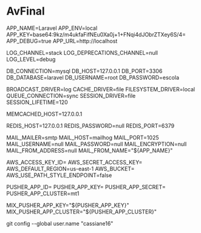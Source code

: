# AvFinal

APP_NAME=Laravel
APP_ENV=local
APP_KEY=base64:9kz/m4ukfaFifNEu0Xa0j+1+FNqi4dJObrZTXey6S/4=
APP_DEBUG=true
APP_URL=http://localhost


LOG_CHANNEL=stack
LOG_DEPRECATIONS_CHANNEL=null
LOG_LEVEL=debug


DB_CONNECTION=mysql
DB_HOST=127.0.0.1
DB_PORT=3306
DB_DATABASE=laravel
DB_USERNAME=root
DB_PASSWORD=escola


BROADCAST_DRIVER=log
CACHE_DRIVER=file
FILESYSTEM_DRIVER=local
QUEUE_CONNECTION=sync
SESSION_DRIVER=file
SESSION_LIFETIME=120


MEMCACHED_HOST=127.0.0.1


REDIS_HOST=127.0.0.1
REDIS_PASSWORD=null
REDIS_PORT=6379


MAIL_MAILER=smtp
MAIL_HOST=mailhog
MAIL_PORT=1025
MAIL_USERNAME=null
MAIL_PASSWORD=null
MAIL_ENCRYPTION=null
MAIL_FROM_ADDRESS=null
MAIL_FROM_NAME="${APP_NAME}"


AWS_ACCESS_KEY_ID=
AWS_SECRET_ACCESS_KEY=
AWS_DEFAULT_REGION=us-east-1
AWS_BUCKET=
AWS_USE_PATH_STYLE_ENDPOINT=false


PUSHER_APP_ID=
PUSHER_APP_KEY=
PUSHER_APP_SECRET=
PUSHER_APP_CLUSTER=mt1


MIX_PUSHER_APP_KEY="${PUSHER_APP_KEY}"
MIX_PUSHER_APP_CLUSTER="${PUSHER_APP_CLUSTER}"



git config --global user.name "cassiane16"
